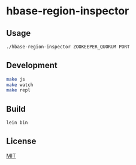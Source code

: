 # hbase-region-inspector

## Usage

```sh
./hbase-region-inspector ZOOKEEPER_QUORUM PORT
```

## Development

```sh
make js
make watch
make repl
```

## Build

```sh
lein bin
```

## License

[MIT](LICENSE)
